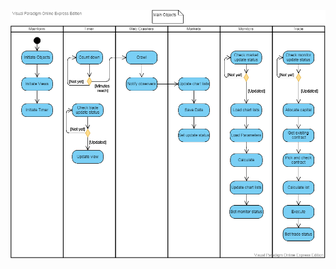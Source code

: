 ![Loading Activity UML Diagram](https://github.com/XiangWang2Fly/Skynet-Design-Doc/blob/master/png/ActivityDiagram.png)